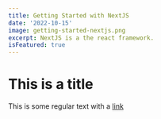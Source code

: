 ```yaml
---
title: Getting Started with NextJS
date: '2022-10-15'
image: getting-started-nextjs.png
excerpt: NextJS is a the react framework.
isFeatured: true
---
```


# This is a title

This is some regular text with a [link](https://google.com)